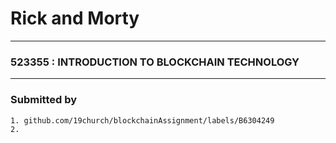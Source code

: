 # **Rick and Morty**

<hr>

### **523355 : INTRODUCTION TO BLOCKCHAIN TECHNOLOGY**
</hr>

<hr>

### Submitted by
    1. github.com/19church/blockchainAssignment/labels/B6304249
    2.

</hr>


